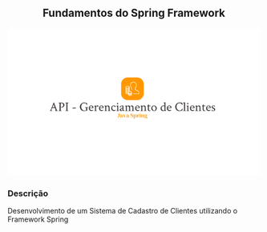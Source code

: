 <h2 align="center"><b>Fundamentos do Spring Framework</b></h2>

<p align="center">
  <img src="https://github.com/kelvin-hey/api-gerenciamento-de-clientes/blob/main/assets/logo.png">
</p>

### Descrição
Desenvolvimento de um Sistema de Cadastro de Clientes utilizando o Framework Spring

